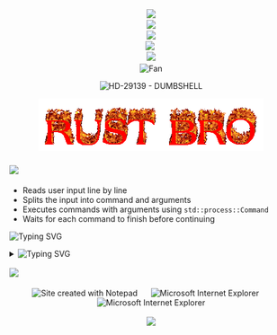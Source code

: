 <div align="center">
<img src="https://en.bloggif.com/tmp/5e9dce95a2ae45dfd056351859bc5112/text.gif?1745734022">
<br>
<img src="https://en.bloggif.com/tmp/02747322da58e6bbd1ae493e2e2f10f8/text.gif?1745734149">
<br>
<img src="https://en.bloggif.com/tmp/9ae447dcc45f09cb37f42cf7d0ff93bb/text.gif?1745734334"/>
  <br>
<img src="https://github.com/Anmol-Baranwal/Cool-GIFs-For-GitHub/assets/74038190/baf52aa6-ff71-412d-9607-db8feb17874b" width="75">&nbsp;
  <br>
<img src="https://user-images.githubusercontent.com/74038190/212284100-561aa473-3905-4a80-b561-0d28506553ee.gif" width="700">
</div>
<div align="center">
<img src="https://github.com/fnky/fnky/raw/fnky/img/fan-1.gif" alt="Fan" align="center">
</div>
<p align="center">
  <img src="https://github.com/HD-29139/dumbshell/blob/main/assets/dshellv2.GIF" width="1024" alt="HD-29139 - DUMBSHELL">
</p>
<p align="center">
<img src="https://github.com/HD-29139/dumbshell/blob/main/assets/cooltext.gif">
</p>


### <img src="https://en.bloggif.com/tmp/585c7ab737a16300f087c4d2d23a3c26/text.gif?1745734940"/>


- Reads user input line by line
- Splits the input into command and arguments
- Executes commands with arguments using `std::process::Command`
- Waits for each command to finish before continuing
<p><img src="https://readme-typing-svg.demolab.com?font=Fira+Code&size=40&duration=1&pause=4&color=F70000&background=FFFFFF00&center=true&vCenter=true&width=25&height=25&lines=%E2%86%93" alt="Typing SVG" /></p>

<details>
  <summary><img src="https://readme-typing-svg.demolab.com?font=Fira+Code&weight=15&size=15&duration=1500&pause=3000&color=F74B1A&vCenter=true&width=110&height=12&lines=Le+processus" alt="Typing SVG" /></summary>
  <div align="center">
  <p>processus</p>
  <img src="https://github.com/HD-29139/dumbshell/blob/main/assets/first_prompt.png" width="102">
  <img src="https://github.com/HD-29139/dumbshell/blob/main/assets/tests.png" width="124">
  <img src="https://github.com/HD-29139/dumbshell/blob/main/assets/nice_one.png" width="192">
  </div>
  <div align="center">
  <img src="https://github.com/HD-29139/dumbshell/blob/main/assets/dshellv2.png" width="640">
  </div>
</details>
<br>

<img src="https://user-images.githubusercontent.com/74038190/212284100-561aa473-3905-4a80-b561-0d28506553ee.gif" width="700">
</div>
<br><br>
<div align="center">
<img src="https://raw.githubusercontent.com/BrunnerLivio/brunnerlivio/master/images/notepad.gif" alt="Site created with Notepad" height="30" />
<!-- "margin-right: whatever;" -->
<span>&nbsp;&nbsp;&nbsp;&nbsp;</span>  
<img src="https://raw.githubusercontent.com/BrunnerLivio/brunnerlivio/master/images/ie_logo.gif" alt="Microsoft Internet Explorer" />
<span>&nbsp;&nbsp;&nbsp;&nbsp;</span>  
<img src="https://raw.githubusercontent.com/BrunnerLivio/brunnerlivio/master/images/noframes.gif" alt="Microsoft Internet Explorer" />
</div>
<br>
<footer>
  <div align="center">
  <img src="https://en.bloggif.com/tmp/da8dfc8d5f9cf94b7dc6e735168b3358/text.gif?1745736046">
  </div>
</footer>
